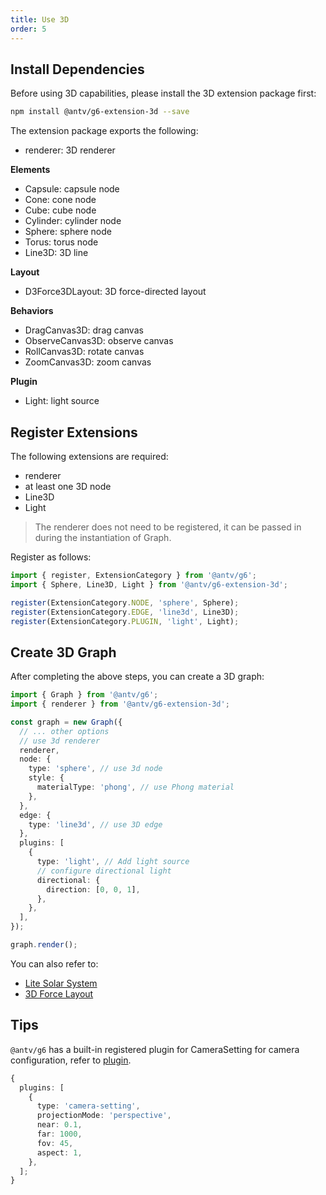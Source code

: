 ```yaml
---
title: Use 3D
order: 5
---
```


## Install Dependencies

Before using 3D capabilities, please install the 3D extension package first:

```bash
npm install @antv/g6-extension-3d --save
```

The extension package exports the following:

- renderer: 3D renderer

**Elements**

- Capsule: capsule node
- Cone: cone node
- Cube: cube node
- Cylinder: cylinder node
- Sphere: sphere node
- Torus: torus node
- Line3D: 3D line

**Layout**

- D3Force3DLayout: 3D force-directed layout

**Behaviors**

- DragCanvas3D: drag canvas
- ObserveCanvas3D: observe canvas
- RollCanvas3D: rotate canvas
- ZoomCanvas3D: zoom canvas

**Plugin**

- Light: light source

## Register Extensions

The following extensions are required:

- renderer
- at least one 3D node
- Line3D
- Light

> The renderer does not need to be registered, it can be passed in during the instantiation of Graph.

Register as follows:

```ts
import { register, ExtensionCategory } from '@antv/g6';
import { Sphere, Line3D, Light } from '@antv/g6-extension-3d';

register(ExtensionCategory.NODE, 'sphere', Sphere);
register(ExtensionCategory.EDGE, 'line3d', Line3D);
register(ExtensionCategory.PLUGIN, 'light', Light);
```

## Create 3D Graph

After completing the above steps, you can create a 3D graph:

```ts
import { Graph } from '@antv/g6';
import { renderer } from '@antv/g6-extension-3d';

const graph = new Graph({
  // ... other options
  // use 3d renderer
  renderer,
  node: {
    type: 'sphere', // use 3d node
    style: {
      materialType: 'phong', // use Phong material
    },
  },
  edge: {
    type: 'line3d', // use 3D edge
  },
  plugins: [
    {
      type: 'light', // Add light source
      // configure directional light
      directional: {
        direction: [0, 0, 1],
      },
    },
  ],
});

graph.render();
```

You can also refer to:

- [Lite Solar System](/examples/feature/default/#lite-solar-system)
- [3D Force Layout](/examples/layout/force-directed/#3d-force)

## Tips

`@antv/g6` has a built-in registered plugin for CameraSetting for camera configuration, refer to [plugin](https://github.com/antvis/G6/blob/v5/packages/g6/src/plugins/camera-setting.ts).

```typescript
{
  plugins: [
    {
      type: 'camera-setting',
      projectionMode: 'perspective',
      near: 0.1,
      far: 1000,
      fov: 45,
      aspect: 1,
    },
  ];
}
```

